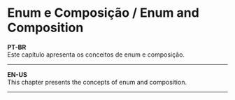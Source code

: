 # Enum e Composição / Enum and Composition
**PT-BR**  
Este capítulo apresenta os conceitos de enum e composição.

***

**EN-US**  
This chapter presents the concepts of enum and composition.

***